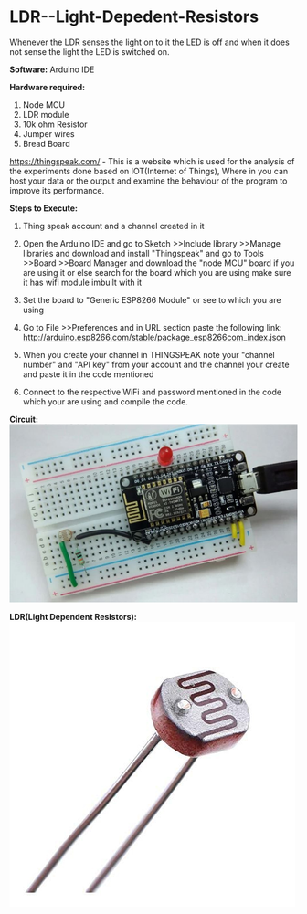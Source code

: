 # LDR--Light-Depedent-Resistors
Whenever the LDR senses the light on to it the LED is off and when it does not sense the light the LED is switched on.

**Software:** Arduino IDE

**Hardware required:** <br>
 1. Node MCU <br>
 2. LDR module <br>
 3. 10k ohm Resistor <br>
 4. Jumper wires <br>
 5. Bread Board <br>

https://thingspeak.com/ - This is a website which is used for the analysis of the experiments done based on IOT(Internet of Things), Where in you can host your data or the output and examine the behaviour of the program to improve its performance.

**Steps to Execute:**

1. Thing speak account and a channel created in it

2. Open the Arduino IDE and go to Sketch >>Include library >>Manage libraries and download and install "Thingspeak" and go to Tools >>Board >>Board Manager and download the "node MCU" board if you are using it or else search for the board which you are using make sure it has  wifi module imbuilt with it

3. Set the board to "Generic ESP8266 Module" or see to which you are using

4. Go to File >>Preferences and in URL section paste the following link:
    http://arduino.esp8266.com/stable/package_esp8266com_index.json

5. When you create your channel in THINGSPEAK note your "channel number" and "API key" from your account and the channel your create and paste it in the code mentioned

6. Connect to the respective WiFi and password mentioned in the code which your are using and compile the code.

**Circuit:** <br>
![Circuit](/Assets/3.JPG) <br>

**LDR(Light Dependent Resistors):** <br>
![LDR](/Assets/2.jpg)
